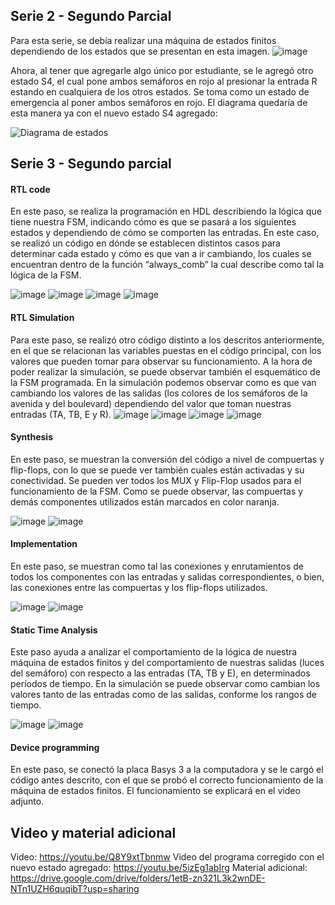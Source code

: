 ## Serie 2 - Segundo Parcial

Para esta serie, se debía realizar una máquina de estados finitos dependiendo de los estados que se presentan en esta imagen. 
![image](https://github.com/jorellana75/Parcial-2---c-digos/assets/162061174/4f5b320c-7d37-4536-957a-e6c6e32685a1)

Ahora, al tener que agregarle algo único por estudiante, se le agregó otro estado S4, el cual pone ambos semáforos en rojo al presionar la entrada R estando en cualquiera de los otros estados. Se toma como un estado de emergencia al poner ambos semáforos en rojo. El diagrama quedaría de esta manera ya con el nuevo estado S4 agregado:


![Diagrama de estados](https://github.com/jorellana75/Parcial-2---c-digos/assets/162061174/23dcff8b-8e3f-4a5a-9d4c-cfbd09c8e89e)


## Serie 3 - Segundo parcial

#### RTL code
En este paso, se realiza la programación en HDL describiendo la lógica que tiene nuestra FSM, indicando cómo es que se pasará a los siguientes estados y dependiendo de cómo se comporten las entradas. En este caso, se realizó un código en dónde se establecen distintos casos para determinar cada estado y cómo es que van a ir cambiando, los cuales se encuentran dentro de la función “always_comb” la cual describe como tal la lógica de la FSM.

![image](https://github.com/jorellana75/Parcial-2---c-digos/assets/162061174/2888f5b4-2910-4a59-98db-f8667aa48c30)
![image](https://github.com/jorellana75/Parcial-2---c-digos/assets/162061174/0637fffa-210b-4e65-b619-1b952977121e)
![image](https://github.com/jorellana75/Parcial-2---c-digos/assets/162061174/caaf65e1-c9a0-4401-8ee3-9fa5af5f2620)
![image](https://github.com/jorellana75/Parcial-2---c-digos/assets/162061174/79603330-6347-42bb-8307-cadc33a3dee1)


#### RTL Simulation
Para este paso, se realizó otro código distinto a los descritos anteriormente, en el que se relacionan las variables puestas en el código principal, con los valores que pueden tomar para observar su funcionamiento. A la hora de poder realizar la simulación, se puede observar también el esquemático de la FSM programada. En la simulación podemos observar como es que van cambiando los valores de las salidas (los colores de los semáforos de la avenida y del boulevard) dependiendo del valor que toman nuestras entradas (TA, TB, E y R).
![image](https://github.com/jorellana75/Parcial-2---c-digos/assets/162061174/5722dc12-0fab-4cd7-b869-ddfedc7f9fe7)
![image](https://github.com/jorellana75/Parcial-2---c-digos/assets/162061174/6fa0ea03-d8ab-4e72-b8d8-727fbb8fb044)
![image](https://github.com/jorellana75/Parcial-2---c-digos/assets/162061174/be40298b-2fa8-4472-8854-46770c0730f0)
![image](https://github.com/jorellana75/Parcial-2---c-digos/assets/162061174/558eab43-a56d-4e09-a099-3759e2989e2a)


#### Synthesis
En este paso, se muestran la conversión del código a nivel de compuertas y flip-flops, con lo que se puede ver también cuales están activadas y su conectividad. Se pueden ver todos los MUX y Flip-Flop usados para el funcionamiento de la FSM. Como se puede observar, las compuertas y demás componentes utilizados están marcados en color naranja.

![image](https://github.com/jorellana75/Parcial-2---c-digos/assets/162061174/d489fd56-d5cc-4a04-bfb6-0f21584084c8)
![image](https://github.com/jorellana75/Parcial-2---c-digos/assets/162061174/b8c1c2ab-191d-4255-8837-e731f52de23f)

#### Implementation
En este paso, se muestran como tal las conexiones y enrutamientos de todos los componentes con las entradas y salidas correspondientes, o bien, las conexiones entre las compuertas y los flip-flops utilizados. 

![image](https://github.com/jorellana75/Parcial-2---c-digos/assets/162061174/c1966023-f827-4221-a8c3-60403a2251a2)
![image](https://github.com/jorellana75/Parcial-2---c-digos/assets/162061174/caee2e6e-2ab9-42ea-bdad-1d1206f4d482)

#### Static Time Analysis
Este paso ayuda a analizar el comportamiento de la lógica de nuestra máquina de estados finitos y del comportamiento de nuestras salidas (luces del semáforo) con respecto a las entradas (TA, TB y E), en determinados períodos de tiempo. En la simulación se puede observar como cambian los valores tanto de las entradas como de las salidas, conforme los rangos de tiempo. 

![image](https://github.com/jorellana75/Parcial-2---c-digos/assets/162061174/41388b03-d719-4d4d-98d2-d877b65dbb79)
![image](https://github.com/jorellana75/Parcial-2---c-digos/assets/162061174/d607ba93-6218-4a66-9996-22bee76c55fa)

#### Device programming
En este paso, se conectó la placa Basys 3 a la computadora y se le cargó el código antes descrito, con el que se probó el correcto funcionamiento de la máquina de estados finitos. El funcionamiento se explicará en el video adjunto.


## Video y material adicional

Video: https://youtu.be/Q8Y9xtTbnmw
Video del programa corregido con el nuevo estado agregado: https://youtu.be/5izEg1abIrg
Material adicional: https://drive.google.com/drive/folders/1etB-zn321L3k2wnDE-NTn1UZH6quqibT?usp=sharing


